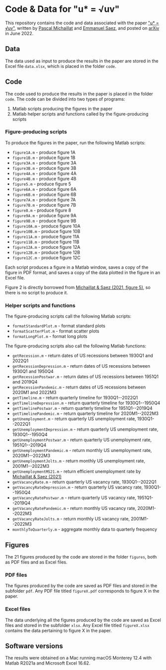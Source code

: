 # Code & Data for "u* = √uv"

This repository contains the code and data associated with the paper ["u* = √uv"](https://www.pascalmichaillat.org/13.html), written by [Pascal Michaillat](https://www.pascalmichaillat.org) and [Emmanuel Saez](https://eml.berkeley.edu/~saez/), and posted on [arXiv](https://doi.org/10.48550/arXiv.2206.13012) in June 2022.

## Data

The data used as input to produce the results in the paper are stored in the Excel file `data.xlsx`, which is placed in the folder `code`. 

## Code

The code used to produce the results in the paper is placed in the folder `code`. The code can be divided into two types of programs:

1. Matlab scripts producing the figures in the paper
2. Matlab helper scripts and functions called by the figure-producing scripts

### Figure-producing scripts

To produce the figures in the paper, run the following Matlab scripts:

* `figure1A.m` - produce figure 1A
* `figure1B.m` - produce figure 1B
* `figure3A.m` - produce figure 3A
* `figure3B.m` - produce figure 3B
* `figure4A.m` - produce figure 4A
* `figure4B.m` - produce figure 4B
* `figure5.m` - produce figure 5
* `figure6A.m` - produce figure 6A
* `figure6B.m` - produce figure 6B
* `figure7A.m` - produce figure 7A
* `figure7B.m` - produce figure 7B
* `figure8.m` - produce figure 8
* `figure9A.m` - produce figure 9A
* `figure9B.m` - produce figure 9B
* `figure10A.m` - produce figure 10A
* `figure10B.m` - produce figure 10B
* `figure11A.m` - produce figure 11A
* `figure11B.m` - produce figure 11B
* `figure12A.m` - produce figure 12A
* `figure12B.m` - produce figure 12B
* `figure12C.m` - produce figure 12C

Each script produces a figure in a Matlab window, saves a copy of the figure in PDF format, and saves a copy of the data plotted in the figure in an Excel file.

Figure 2 is directly borrowed from [Michaillat & Saez (2021, figure 5)](https://github.com/pascalmichaillat/unemployment-gap), so there is no script to produce it.

### Helper scripts and functions

The figure-producing scripts call the following Matlab scripts:

* `formatStandardPlot.m` - format standard plots
* `formatScatterPlot.m` - format scatter plots
* `formatLongPlot.m` - format long plots


The figure-producing scripts also call the following Matlab functions:
 
* `getRecession.m` - return dates of US recessions between 1930Q1 and 2022Q1
* `getRecessionDepression.m` - return dates of US recessions between 1930Q1 and 1950Q4
* `getRecessionPostwar.m` - return dates of US recessions between 1951Q1 and 2019Q4
* `getRecessionPandemic.m` - return dates of US recessions between 2020M1 and 2022M3
* `getTimeline.m` - return quarterly timeline for 1930Q1--2022Q1
* `getTimelineDepression.m` - return quarterly timeline for 1930Q1--1950Q4
* `getTimelinePostwar.m` - return quarterly timeline for 1951Q1--2019Q4
* `getTimelinePandemic.m` - return quarterly timeline for 2020M1--2022M3
* `getUnemployment.m` - return quarterly US unemployment rate, 1930Q1--2022Q1
* `getUnemploymentDepression.m` - return quarterly US unemployment rate, 1930Q1--1950Q4
* `getUnemploymentPostwar.m` - return quarterly US unemployment rate, 1951Q1--2019Q4
* `getUnemploymentPandemic.m` - return monthly US unemployment rate, 2020M1--2022M3
* `getUnemploymentJolts.m` - return monthly US unemployment rate, 2001M1--2022M3
* `getUnemploymentMS21.m` - return efficient unemployment rate by [Michaillat & Saez (2021)](https://doi.org/10.1016/j.pubecp.2021.100009)
* `getVacancyRate.m` - return quarterly US vacancy rate, 1930Q1--2022Q1
* `getVacancyRateDepression.m` - return quarterly US vacancy rate, 1930Q1--1950Q4
* `getVacancyRatePostwar.m` - return quarterly US vacancy rate, 1951Q1--2019Q4
* `getVacancyRatePandemic.m` - return monthly US vacancy rate, 2020M1--2022M3
* `getVacancyRateJolts.m` - return monthly US vacancy rate, 2001M1--2022M3
* `monthlyToQuarterly.m` - aggregate monthly data to quarterly frequency

## Figures

The 21 figures produced by the code are stored in the folder `figures`, both as PDF files and as Excel files.

### PDF files

The figures produced by the code are saved as PDF files and stored in the subfolder `pdf`. Any PDF file titled `figureX.pdf` corresponds to figure X in the paper.

### Excel files

The data underlying all the figures produced by the code are saved as Excel files and  stored in the subfolder `xlsx`. Any Excel file titled `figureX.xlsx` contains the data pertaining to figure X in the paper.

## Software versions

The results were obtained on a Mac running macOS Monterey 12.4 with Matlab R2021a and Microsoft Excel 16.62.
